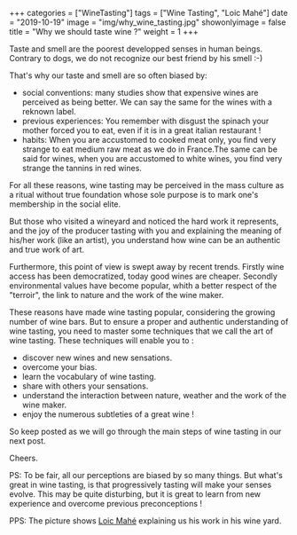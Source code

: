 +++
categories = ["WineTasting"]
tags = ["Wine Tasting", "Loic Mahé"]
date = "2019-10-19"
image = "img/why_wine_tasting.jpg"
showonlyimage = false
title = "Why we should taste wine ?"
weight = 1
+++

Taste and smell are the poorest developped senses in human beings. Contrary to dogs, we do not recognize our best friend by his smell :-)

That's why our taste and smell are so often biased by:

- social conventions: many studies show that expensive wines are perceived as being better. We can say the same for the wines with a reknown label.
- previous experiences: You remember with disgust the spinach your mother forced you to eat, even if it is in a great italian restaurant !
- habits: When you are accustomed to cooked meat only, you find very strange to eat medium raw meat as we do in France.The same can be said for wines, when you are accustomed to white wines, you find very strange the tannins in red wines.

For all these reasons, wine tasting may be perceived in the mass culture as a ritual without true foundation whose sole purpose is to mark one's membership in the social elite.

But those who visited a wineyard and noticed the hard work it represents, and the joy of the producer tasting with you and explaining the meaning of his/her work (like an artist), you understand how wine can be an authentic and true work of art.

Furthermore, this point of view is swept away by recent trends. Firstly wine access has been democratized, today good wines are cheaper. Secondly environmental values have become popular, whith a better respect of the "terroir", the link to nature and the work of the wine maker.

These reasons have made wine tasting popular, considering the growing number of wine bars. But to ensure a proper and authentic understanding of wine tasting, you need to master some techniques that we call the art of wine tasting. These techniques will enable you to :

- discover new wines and new sensations.
- overcome your bias.
- learn the vocabulary of wine tasting.
- share with others your sensations.
- understand the interaction between nature, weather and the work of the wine maker.
- enjoy the numerous subtleties of a great wine !

So keep posted as we will go through the main steps of wine tasting in our next post.

Cheers.

PS: To be fair, all our perceptions are biased by so many things. But what's great in wine tasting, is that progressively tasting will make your senses evolve. This may be quite disturbing, but it is great to learn from new experience and overcome previous preconceptions !

PPS: The picture shows [Loic Mahé](http://loicmahe.fr/) explaining us his work in his wine yard.

